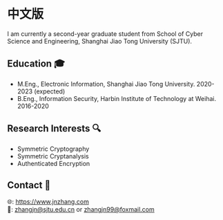 # 中文版
I am currently a second-year graduate student from School of Cyber Science and Engineering, Shanghai Jiao Tong University (SJTU). 

## Education &#x1F393;
- M.Eng., Electronic Information, Shanghai Jiao Tong University. 2020-2023 (expected) 
- B.Eng., Information Security, Harbin Institute of Technology at Weihai. 2016-2020

## Research Interests &#x1F50D;
- Symmetric Cryptography
- Symmetric Cryptanalysis
- Authenticated Encryption

## Contact &#x1F4AC;
&#x1F310;: <https://www.jnzhang.com>  
&#x1F4E7;: <zhangjn@sjtu.edu.cn> or <zhangjn99@foxmail.com>
